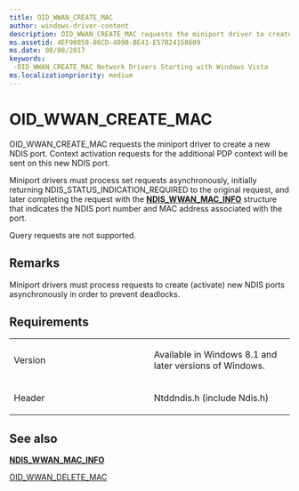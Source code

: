 ```yaml
---
title: OID_WWAN_CREATE_MAC
author: windows-driver-content
description: OID_WWAN_CREATE_MAC requests the miniport driver to create a new NDIS port.
ms.assetid: 4EF98858-86CD-409B-BE41-E57B24158609
ms.date: 08/08/2017
keywords: 
 -OID_WWAN_CREATE_MAC Network Drivers Starting with Windows Vista
ms.localizationpriority: medium
---
```


# OID\_WWAN\_CREATE\_MAC


OID\_WWAN\_CREATE\_MAC requests the miniport driver to create a new NDIS port. Context activation requests for the additional PDP context will be sent on this new NDIS port.

Miniport drivers must process set requests asynchronously, initially returning NDIS\_STATUS\_INDICATION\_REQUIRED to the original request, and later completing the request with the [**NDIS\_WWAN\_MAC\_INFO**](https://msdn.microsoft.com/library/windows/hardware/dn449747) structure that indicates the NDIS port number and MAC address associated with the port.

Query requests are not supported.

Remarks
-------

Miniport drivers must process requests to create (activate) new NDIS ports asynchronously in order to prevent deadlocks.

Requirements
------------

<table>
<colgroup>
<col width="50%" />
<col width="50%" />
</colgroup>
<tbody>
<tr class="odd">
<td><p>Version</p></td>
<td><p>Available in Windows 8.1 and later versions of Windows.</p></td>
</tr>
<tr class="even">
<td><p>Header</p></td>
<td>Ntddndis.h (include Ndis.h)</td>
</tr>
</tbody>
</table>

## See also


[**NDIS\_WWAN\_MAC\_INFO**](https://msdn.microsoft.com/library/windows/hardware/dn449747)

[OID\_WWAN\_DELETE\_MAC](oid-wwan-delete-mac.md)

 

 





